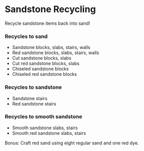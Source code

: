 # Sandstone Recycling
Recycle sandstone items back into sand! 

### Recycles to sand
- Sandstone blocks, slabs, stairs, walls
- Red sandstone blocks, slabs, stairs, walls
- Cut sandstone blocks, slabs
- Cut red sandstone blocks, slabs
- Chiseled sandstone blocks
- Chiseled red sandstone blocks

### Recycles to sandstone
- Sandstone stairs
- Red sandstone stairs

### Recycles to smooth sandstone
- Smooth sandstone slabs, stairs
- Smooth red sandstone slabs, stairs

Bonus: Craft red sand using eight regular sand and one red dye.
